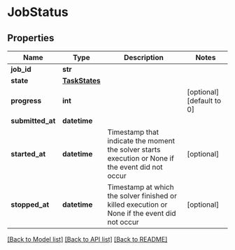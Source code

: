 # JobStatus

## Properties
Name | Type | Description | Notes
------------ | ------------- | ------------- | -------------
**job_id** | **str** |  |
**state** | [**TaskStates**](TaskStates.md) |  |
**progress** | **int** |  | [optional] [default to 0]
**submitted_at** | **datetime** |  |
**started_at** | **datetime** | Timestamp that indicate the moment the solver starts execution or None if the event did not occur | [optional]
**stopped_at** | **datetime** | Timestamp at which the solver finished or killed execution or None if the event did not occur | [optional]

[[Back to Model list]](../README.md#documentation-for-models) [[Back to API list]](../README.md#documentation-for-api-endpoints) [[Back to README]](../README.md)
